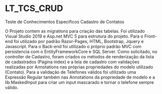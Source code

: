 # LT_TCS_CRUD
Teste de Conhecimentos Especificos Cadastro de Contatos

O Projeto contem as migrations para criação das tabelas.
Foi utilizado Visual Studio 2019 e Asp.net MVC 5 para estrutura do projeto.
Para o Front-end foi utilizado por padrão Razor-Pages, HTML, Bootstrap, Jquery e Javascript.
Para o Back-end foi utilizado o próprio padrão MVC com persistencia com o EntityFrameworkCore e SQL Server.
Como solicitado, no controller de Cadastro, foram criados os métodos de renderização da lista de cadastrados (Página index)
e a tela de cadastro com validações realizadas por Annotations nas próprias propriedades do modelo utilizado (Contato).
Para a validação de Telefones válidos foi utilizado uma Expressão Regular também nas Annotations da propriedade de modelo e
a lib MaskedInput para criar um input mascarado e tornar o telefone sempre válido.
